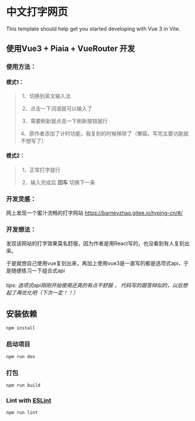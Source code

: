 # 中文打字网页

This template should help get you started developing with Vue 3 in Vite.

## 使用Vue3 + Piaia + VueRouter 开发

### 使用方法：

#### 模式1：

> ​	1、切换到英文输入法
>
> ​	2、点击一下词语就可以输入了
>
> ​	3、需要刷新就点击一下刷新按钮就行
>
> ​	4、原作者添加了计时功能，我复刻的时候移除了（懒癌，写完主要功能就不想写了）

#### 模式2：

> ​	1、正常打字就行
>
> ​	2、输入完成后 **回车** 切换下一条



### 开发灵感：

网上发现一个蜜汁流畅的打字网站 https://barneyzhao.gitee.io/typing-cn/#/



### 开发想法：

发现该网站的打字效果莫名舒服，因为作者是用React写的，也没看到有人复刻出来。

于是就想自己使用vue复刻出来，再加上使用vue3是一直写的都是选项式api，于是随便练习一下组合式api

###### tips: 选项式api刚刚开始使用还真的有点不舒服 ， 代码写的跟答辩似的，以后想起了再优化吧（下次一定！！）



## 安装依赖

```sh
npm install
```

### 启动项目

```sh
npm run dev
```

### 打包

```sh
npm run build
```

### Lint with [ESLint](https://eslint.org/)

```sh
npm run lint
```
